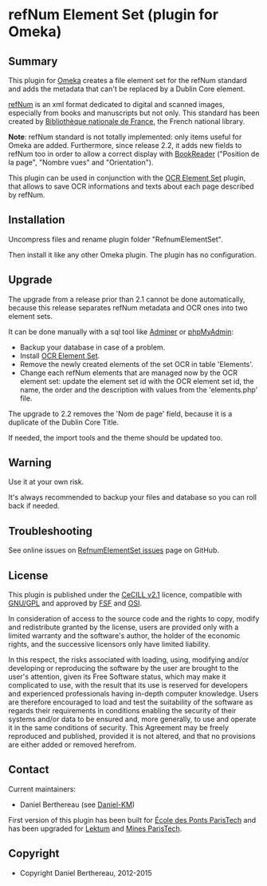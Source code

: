 refNum Element Set (plugin for Omeka)
=====================================


Summary
-------

This plugin for [Omeka] creates a file element set for the refNum standard and
adds the metadata that can't be replaced by a Dublin Core element.

[refNum] is an xml format dedicated to digital and scanned images,
especially from books and manuscripts but not only. This standard has been
created by [Bibliothèque nationale de France], the French national library.

**Note**: refNum standard is not totally implemented: only items useful for
Omeka are added. Furthermore, since release 2.2, it adds new fields to refNum
too in order to allow a correct display with [BookReader] ("Position de la page",
"Nombre vues" and "Orientation").

This plugin can be used in conjunction with the [OCR Element Set] plugin, that
allows to save OCR informations and texts about each page described by refNum.


Installation
------------

Uncompress files and rename plugin folder "RefnumElementSet".

Then install it like any other Omeka plugin. The plugin has no configuration.


Upgrade
-------

The upgrade from a release prior than 2.1 cannot be done automatically, because
this release separates refNum metadata and OCR ones into two element sets.

It can be done manually with a sql tool like [Adminer] or [phpMyAdmin]:
- Backup your database in case of a problem.
- Install [OCR Element Set].
- Remove the newly created elements of the set OCR in table 'Elements'.
- Change each refNum elements that are managed now by the OCR element set:
update the element set id with the OCR element set id, the name, the order and
the description with values from the 'elements.php' file.

The upgrade to 2.2 removes the 'Nom de page' field, because it is a duplicate
of the Dublin Core Title.

If needed, the import tools and the theme should be updated too.


Warning
-------

Use it at your own risk.

It's always recommended to backup your files and database so you can roll back
if needed.


Troubleshooting
---------------

See online issues on [RefnumElementSet issues] page on GitHub.


License
-------

This plugin is published under the [CeCILL v2.1] licence, compatible with
[GNU/GPL] and approved by [FSF] and [OSI].

In consideration of access to the source code and the rights to copy, modify and
redistribute granted by the license, users are provided only with a limited
warranty and the software's author, the holder of the economic rights, and the
successive licensors only have limited liability.

In this respect, the risks associated with loading, using, modifying and/or
developing or reproducing the software by the user are brought to the user's
attention, given its Free Software status, which may make it complicated to use,
with the result that its use is reserved for developers and experienced
professionals having in-depth computer knowledge. Users are therefore encouraged
to load and test the suitability of the software as regards their requirements
in conditions enabling the security of their systems and/or data to be ensured
and, more generally, to use and operate it in the same conditions of security.
This Agreement may be freely reproduced and published, provided it is not
altered, and that no provisions are either added or removed herefrom.


Contact
-------

Current maintainers:

* Daniel Berthereau (see [Daniel-KM])

First version of this plugin has been built for [École des Ponts ParisTech]
and has been upgraded for [Lektum] and [Mines ParisTech].


Copyright
---------

* Copyright Daniel Berthereau, 2012-2015


[Omeka]: https://omeka.org
[refNum]: http://bibnum.bnf.fr/refNum
[Bibliothèque nationale de France]: http://www.bnf.fr
[RefnumElementSet issues]: https://github.com/Daniel-KM/RefnumElementSet/issues
[adminer]: http://www.adminer.org
[phpMyAdmin]: http://www.phpmyadmin.net
[OCR Element Set]: https://github.com/Daniel-KM/OcrElementSet
[BookReader]: https://github.com/Daniel-KM/BookReader
[CeCILL v2.1]: https://www.cecill.info/licences/Licence_CeCILL_V2.1-en.html
[GNU/GPL]: https://www.gnu.org/licenses/gpl-3.0.html "GNU/GPL v3"
[FSF]: https://www.fsf.org
[OSI]: http://opensource.org
[Daniel-KM]: https://github.com/Daniel-KM "Daniel Berthereau"
[École des Ponts ParisTech]: http://bibliotheque.enpc.fr
[Lektum]: http://www.lektum.com
[Mines ParisTech]: http://bib.mines-paristech.fr
